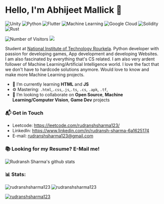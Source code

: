 # Hello, I'm Abhijeet Mallick 👋

![Unity](https://img.shields.io/badge/Unity-modest-blueviolet?style=for-the-badge&logo=appveyor)
![Python](https://img.shields.io/badge/Python-Intermediate-success?style=for-the-badge&logo=appveyor)
![Flutter](https://img.shields.io/badge/Flutter-Intermediate-blue?style=for-the-badge&logo=appveyor)
![Machine Learning](https://img.shields.io/badge/Machine%20Learning-Intermediate-lightgrey?style=for-the-badge&logo=appveyor)
![Google Cloud](https://img.shields.io/badge/Google%20Cloud-Intermediate-informational?style=for-the-badge&logo=appveyor)
![Solidity](https://img.shields.io/badge/Solidity-Good-yellow?style=for-the-badge&logo=appveyor)
![Rust](https://img.shields.io/badge/Rust-Good-brown?style=for-the-badge&logo=appveyor)

![Number of Visitors](https://komarev.com/ghpvc/?username=rudranshsharma123&style=flat-square&label=Hello+There!)
![](https://hit.yhype.me/github/profile?user_id=67827010)


Student at [National Institute of Technology Rourkela](https://www.nitrkl.ac.in/). Python developer with passion for developing games, App development and developing Websites. I am also fascinated by everything that's CS related. I am also very ardent follower of Machine Learning/Artificial Intelligence world. I love the fact that we don't have to hardcode solutions anymore. Would love to know and make more Machine Learning projects. 

- 🌱 I’m currently learning **HTML** and **JS**
- ⚙️ Mastering: `.html`,`.css`,`.js`,`.ts`, `.cs`, `.apk`, `.tf`, 
- 👯 I’m looking to collaborate on **Open Source**, **Machine Learning/Computer Vision**,  **Game Dev** projects
### 📬 Get in Touch

- Leetcode: https://leetcode.com/rudranshsharma123/
- LinkedIn: https://www.linkedin.com/in/rudransh-sharma-6a1625174
- E-mail: rudranshsharma123@gmail.com

### 📚 Looking for my Resume? E-Mail me!

![Rudransh Sharma's github stats](https://github-readme-stats.vercel.app/api?username=rudranshsharma123&show_icons=true&hide_border=true&theme=synthwave)

<h3>📊 Stats: </h3>
<p><img align="left" src="https://github-readme-stats.vercel.app/api/top-langs?username=rudranshsharma123&hide=c%23,ASP&show_icons=true&locale=en&layout=compact&exclude_repo=artsy" alt="rudranshsharma123" /></p>


<p><img align="center" src="https://github-readme-streak-stats.herokuapp.com/?user=rudranshsharma123&" alt="rudranshsharma123" /></p>

<p align="left"> <a href="https://github.com/ryo-ma/github-profile-trophy"><img src="https://github-profile-trophy.vercel.app/?username=rudranshsharma123" alt="rudranshsharma123" /></a> </p>

<!-- [![Rudransh Sharma's github activity graph](https://activity-graph.herokuapp.com/graph?username=rudranshsharma123&theme=xcode)](https://github.com/rudranshsharma123) -->


